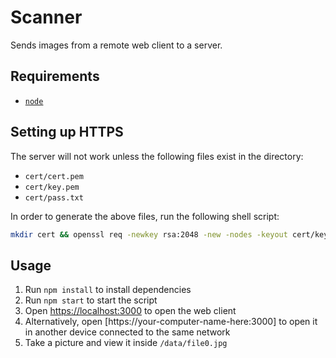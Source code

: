 # Scanner

Sends images from a remote web client to a server.

## Requirements

* [`node`](https://nodejs.org)

## Setting up HTTPS

The server will not work unless the following files exist in the directory:

* `cert/cert.pem`
* `cert/key.pem`
* `cert/pass.txt`

In order to generate the above files, run the following shell script:

```sh
mkdir cert && openssl req -newkey rsa:2048 -new -nodes -keyout cert/key.pem -out cert/cert.pem && touch cert/pass.txt
```

## Usage

1. Run `npm install` to install dependencies
2. Run `npm start` to start the script
3. Open [https://localhost:3000](https://localhost:3000) to open the web client
4. Alternatively, open [https://your-computer-name-here:3000] to open it in another device connected to the same network
5. Take a picture and view it inside `/data/file0.jpg`